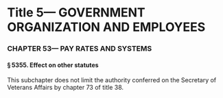 
# Title 5— GOVERNMENT ORGANIZATION AND EMPLOYEES
### CHAPTER 53— PAY RATES AND SYSTEMS
#### § 5355. Effect on other statutes

This subchapter does not limit the authority conferred on the Secretary of Veterans Affairs by chapter 73 of title 38.
